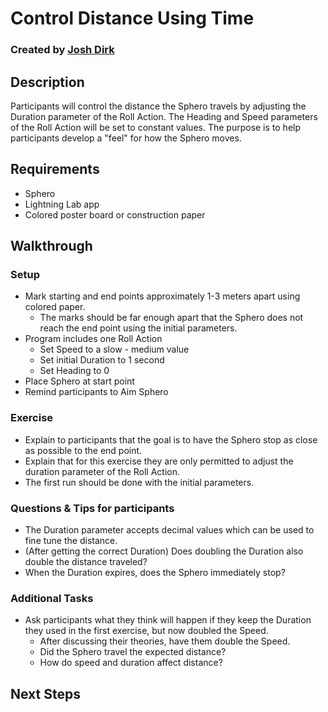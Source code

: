 # Control Distance Using Time

### Created by [Josh Dirk](https://github.com/SympleKaos)

## Description

Participants will control the distance the Sphero travels by adjusting the Duration parameter of the Roll Action.
The Heading and Speed parameters of the Roll Action will be set to constant values.  The purpose is to help participants
develop a "feel" for how the Sphero moves.

## Requirements

- Sphero
- Lightning Lab app
- Colored poster board or construction paper

## Walkthrough

### Setup

  - Mark starting and end points approximately 1-3 meters apart using colored paper.
    - The marks should be far enough apart that the Sphero does not reach the end point using the initial parameters.
  - Program includes one Roll Action
    - Set Speed to a slow - medium value
    - Set initial Duration to 1 second
    - Set Heading to 0
  - Place Sphero at start point
  - Remind participants to Aim Sphero

### Exercise

  - Explain to participants that the goal is to have the Sphero stop as close as possible to the end point.
  - Explain that for this exercise they are only permitted to adjust the duration parameter of the Roll Action.
  - The first run should be done with the initial parameters.

### Questions & Tips for participants

  - The Duration parameter accepts decimal values which can be used to fine tune the distance.
  - (After getting the correct Duration) Does doubling the Duration also double the distance traveled?
  - When the Duration expires, does the Sphero immediately stop?

### Additional Tasks

  - Ask participants what they think will happen if they keep the Duration they used in the first exercise, but now doubled the Speed.
    - After discussing their theories, have them double the Speed.
    - Did the Sphero travel the expected distance?
    - How do speed and duration affect distance?

## Next Steps
